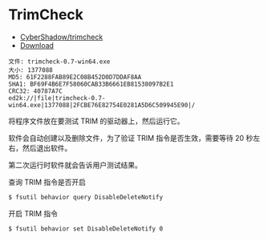 # TrimCheck

- [CyberShadow/trimcheck](https://github.com/CyberShadow/trimcheck)
- [Download](https://files.thecybershadow.net/trimcheck/)

```
文件: trimcheck-0.7-win64.exe
大小: 1377088
MD5: 61F2288FAB89E2C08B452D0D7DDAF8AA
SHA1: BF69F4B6E7F58060CAB33B6661EB81538097B2E1
CRC32: 40787A7C
ed2k://|file|trimcheck-0.7-win64.exe|1377088|2FCBE76E82754E0281A5D6C509945E90|/
```

将程序文件放在要测试 TRIM 的驱动器上，然后运行它。

软件会自动创建以及删除文件，为了验证 TRIM 指令是否生效，需要等待 20 秒左右，然后退出软件。

第二次运行时软件就会告诉用户测试结果。

查询 TRIM 指令是否开启

```sh
$ fsutil behavior query DisableDeleteNotify
```

开启 TRIM 指令

```sh
$ fsutil behavior set DisableDeleteNotify 0
```

